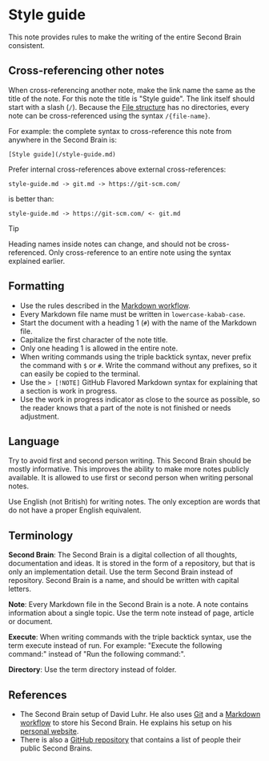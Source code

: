 # Style guide

This note provides rules to make the writing of the entire Second Brain consistent.

## Cross-referencing other notes

When cross-referencing another note, make the link name the same as the title of the note.
For this note the title is "Style guide".
The link itself should start with a slash (`/`).
Because the [File structure](/file-structure.md) has no directories, every note can be cross-referenced using the syntax `/{file-name}`.

For example: the complete syntax to cross-reference this note from anywhere in the Second Brain is: 

```
[Style guide](/style-guide.md)
```

Prefer internal cross-references above external cross-references:

```
style-guide.md -> git.md -> https://git-scm.com/
```

is better than:

```
style-guide.md -> https://git-scm.com/ <- git.md
```

> [!TIP]
> Heading names inside notes can change, and should not be cross-referenced.
> Only cross-reference to an entire note using the syntax explained earlier.

## Formatting

- Use the rules described in the [Markdown workflow](/markdown-workflow.md).
- Every Markdown file name must be written in `lowercase-kabab-case`.
- Start the document with a heading 1 (`#`) with the name of the Markdown file.
- Capitalize the first character of the note title.
- Only one heading 1 is allowed in the entire note.
- When writing commands using the triple backtick syntax, never prefix the command with `$` or `#`.
  Write the command without any prefixes, so it can easily be copied to the terminal.
- Use the `> [!NOTE]` GitHub Flavored Markdown syntax for explaining that a section is work in progress.
- Use the work in progress indicator as close to the source as possible, so the reader knows that a part of the note is not finished or needs adjustment.

## Language

Try to avoid first and second person writing.
This Second Brain should be mostly informative.
This improves the ability to make more notes publicly available.
It is allowed to use first or second person when writing personal notes.

Use English (not British) for writing notes.
The only exception are words that do not have a proper English equivalent.

## Terminology

**Second Brain**:
The Second Brain is a digital collection of all thoughts, documentation and ideas.
It is stored in the form of a repository, but that is only an implementation detail.
Use the term Second Brain instead of repository.
Second Brain is a name, and should be written with capital letters.

**Note**:
Every Markdown file in the Second Brain is a note.
A note contains information about a single topic.
Use the term note instead of page, article or document.

**Execute**:
When writing commands with the triple backtick syntax, use the term execute instead of run.
For example: "Execute the following command:" instead of "Run the following command:".

**Directory**:
Use the term directory instead of folder.

## References

- The Second Brain setup of David Luhr.
  He also uses [Git](/git.md) and a [Markdown workflow](/markdown-workflow.md) to store his Second Brain.
  He explains his setup on his [personal website](https://luhr.co/blog/2023/04/21/my-custom-second-brain-setup-part-2-how-it-works/).
- There is also a [GitHub repository](https://github.com/KasperZutterman/Second-Brain) that contains a list of people their public Second Brains.
